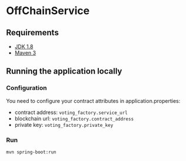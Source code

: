 # OffChainService

## Requirements
- [JDK 1.8](http://www.oracle.com/technetwork/java/javase/downloads/jdk8-downloads-2133151.html)
- [Maven 3](https://maven.apache.org)

## Running the application locally

### Configuration
You need to configure your contract attributes in application.properties:
- contract address: `voting_factory.service_url`
- blockchain url: `voting_factory.contract_address`
- private key: `voting_factory.private_key`

### Run

```shell
mvn spring-boot:run
```
